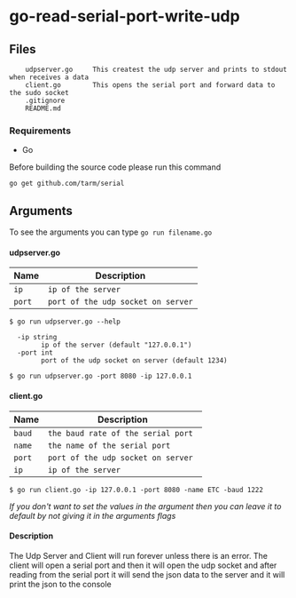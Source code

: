 # go-read-serial-port-write-udp



## Files
```
    udpserver.go     This createst the udp server and prints to stdout when receives a data
    client.go        This opens the serial port and forward data to the sudo socket 
    .gitignore
    README.md
```

### Requirements 
- Go

Before building the source code please run this command

 ```
 go get github.com/tarm/serial
 ```




## Arguments
To see the arguments you can type `go run filename.go`
#### udpserver.go

| Name | Description |
| ---- | ----------- |
| `ip` | `ip of the server`|
| `port`|`port of the udp socket on server`|

``` 
$ go run udpserver.go --help

  -ip string
        ip of the server (default "127.0.0.1")
  -port int
        port of the udp socket on server (default 1234)

$ go run udpserver.go -port 8080 -ip 127.0.0.1
```


#### client.go

| Name | Description |
| ---- | ----------- |
| `baud` | `the baud rate of the serial port `|
| `name`|`the name of the serial port`|
| `port`|`port of the udp socket on server`|
| `ip`|`ip of the server`|

``` 
$ go run client.go -ip 127.0.0.1 -port 8080 -name ETC -baud 1222
```


*If you don't want to set the values in the argument then you can leave it to default by not giving it in the arguments flags*


#### Description
The Udp Server and Client will run forever unless there is an error. The client will open a serial port and then it will open the udp socket and after reading from the serial port it will send the json data to the server and it will print the json to the console